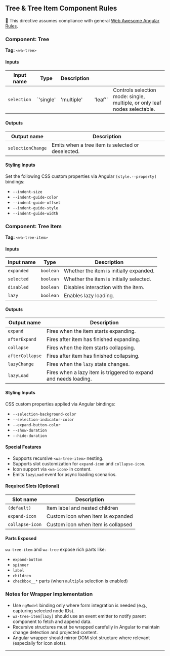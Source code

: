 ## Tree & Tree Item Component Rules

📌 This directive assumes compliance with general [Web Awesome Angular Rules](../../../RULES.md).

### Component: Tree

**Tag:** `<wa-tree>`

#### Inputs

| Input name  | Type       | Description |          |                                                                           |
| ----------- | ---------- | ----------- | -------- | ------------------------------------------------------------------------- |
| `selection` | \`'single' | 'multiple'  | 'leaf'\` | Controls selection mode: single, multiple, or only leaf nodes selectable. |

#### Outputs

| Output name       | Description                                       |
| ----------------- | ------------------------------------------------- |
| `selectionChange` | Emits when a tree item is selected or deselected. |

#### Styling Inputs

Set the following CSS custom properties via Angular `[style.--property]` bindings:

* `--indent-size`
* `--indent-guide-color`
* `--indent-guide-offset`
* `--indent-guide-style`
* `--indent-guide-width`

### Component: Tree Item

**Tag:** `<wa-tree-item>`

#### Inputs

| Input name | Type      | Description                             |
| ---------- | --------- | --------------------------------------- |
| `expanded` | `boolean` | Whether the item is initially expanded. |
| `selected` | `boolean` | Whether the item is initially selected. |
| `disabled` | `boolean` | Disables interaction with the item.     |
| `lazy`     | `boolean` | Enables lazy loading.                   |

#### Outputs

| Output name     | Description                                                      |
| --------------- | ---------------------------------------------------------------- |
| `expand`        | Fires when the item starts expanding.                            |
| `afterExpand`   | Fires after item has finished expanding.                         |
| `collapse`      | Fires when the item starts collapsing.                           |
| `afterCollapse` | Fires after item has finished collapsing.                        |
| `lazyChange`    | Fires when the `lazy` state changes.                             |
| `lazyLoad`      | Fires when a lazy item is triggered to expand and needs loading. |

#### Styling Inputs

CSS custom properties applied via Angular bindings:

* `--selection-background-color`
* `--selection-indicator-color`
* `--expand-button-color`
* `--show-duration`
* `--hide-duration`

#### Special Features

* Supports recursive `<wa-tree-item>` nesting.
* Supports slot customization for `expand-icon` and `collapse-icon`.
* Icon support via `<wa-icon>` in content.
* Emits `lazyLoad` event for async loading scenarios.

#### Required Slots (Optional)

| Slot name       | Description                        |
| --------------- | ---------------------------------- |
| `(default)`     | Item label and nested children     |
| `expand-icon`   | Custom icon when item is expanded  |
| `collapse-icon` | Custom icon when item is collapsed |

#### Parts Exposed

`wa-tree-item` and `wa-tree` expose rich parts like:

* `expand-button`
* `spinner`
* `label`
* `children`
* `checkbox__*` parts (when `multiple` selection is enabled)

### Notes for Wrapper Implementation

* Use `ngModel` binding only where form integration is needed (e.g., capturing selected node IDs).
* `wa-tree-item[lazy]` should use an event emitter to notify parent component to fetch and append data.
* Recursive structures must be wrapped carefully in Angular to maintain change detection and projected content.
* Angular wrapper should mirror DOM slot structure where relevant (especially for icon slots).

---
